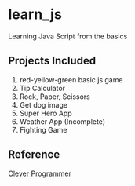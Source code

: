 # learn_js
Learning Java Script from the basics

## Projects Included
1. red-yellow-green basic js game
2. Tip Calculator
3. Rock, Paper, Scissors
4. Get dog image
5. Super Hero App
6. Weather App (Incomplete)
7. Fighting Game

## Reference
[Clever Programmer](https://www.youtube.com/watch?v=lI1ae4REbFM)